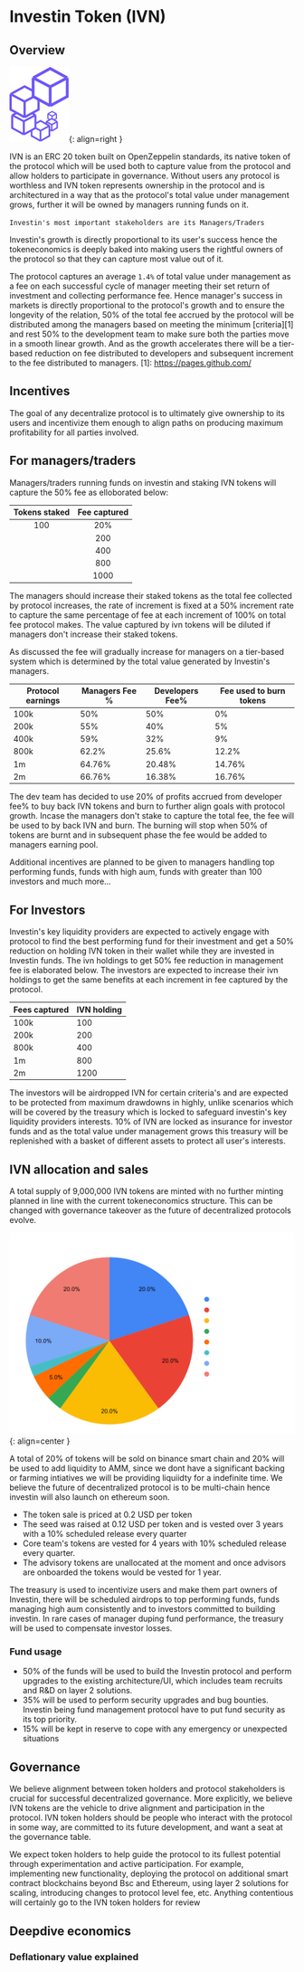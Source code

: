 # Investin Token (IVN)

## Overview

![Placeholder](assets/logo.png){: align=right }

IVN is an ERC 20 token built on OpenZeppelin standards, its native token of the protocol which will be used both to capture value from the protocol and allow holders to participate in governance. Without users any protocol is worthless and IVN token represents ownership in the protocol and is architectured in a way that as the protocol's total value under management grows, further it will be owned by managers running funds on it.

 `Investin's most important stakeholders are its Managers/Traders`


Investin's growth is directly proportional to its user's success hence the tokeneconomics is deeply baked into making users the rightful owners of the protocol so that they can capture most value out of it.

The protocol captures an average `1.4%` of total value under management as a fee on each successful cycle of manager meeting their set return of investment and collecting performance fee. Hence manager's success in markets is directly proportional to the protocol's growth and to ensure the longevity of the relation, 50% of the total fee accrued by the protocol will be distributed among the managers based on meeting the minimum [criteria][1] and rest 50% to the development team to make sure both the parties move in a smooth linear growth. 
And as the growth accelerates there will be a tier-based reduction on fee distributed to developers and subsequent increment to the fee distributed to managers.
[1]: https://pages.github.com/
## Incentives 

The goal of any decentralize protocol is to ultimately give ownership to its users and incentivize them enough to align paths on producing maximum profitability for all parties involved.

## For managers/traders

Managers/traders running funds on investin and staking IVN tokens will capture the 50% fee as elloborated below: 

| Tokens staked      | Fee captured                          |
| :---------: | :----------------------------------: |
| 100       | 20%   |
    | 200       | 40% |
    | 400    | 60% |
    | 800    | 80% |
    | 1000    | 100% |

The managers should increase their staked tokens as the total fee collected by protocol increases, the rate of increment is fixed at a 50% increment rate to capture the same percentage of fee at each increment of 100% on total fee protocol makes. The value captured by ivn tokens will be diluted if managers don't increase their staked tokens.

As discussed the fee will gradually increase for managers on a tier-based system which is determined by the total value generated by Investin's managers.

| Protocol earnings| Managers Fee %|Developers Fee%| Fee used to burn tokens |
| ----------- | -------------- | -------------- | -------------- |
| 100k       | 50%|           50%      |  0% |
|   200k       | 55%|             40%  | 5% |
| 400k    | 59% |         32%         | 9% |
| 800k    | 62.2% |         25.6%         | 12.2% |
| 1m    | 64.76% |        20.48%         |14.76% |
| 2m    | 66.76% |        16.38%         |16.76% |

The dev team has decided to use 20% of profits accrued from developer fee% to buy back IVN tokens and burn to further align goals with protocol growth.
Incase the managers don't stake to capture the total fee, the fee will be used to by back IVN and burn. 
The burning will stop when 50% of tokens are burnt and in subsequent phase the fee would be added to managers earning pool.

Additional incentives are planned to be given to managers handling top performing funds, funds with high aum, funds with greater than 100 investors and much more...

## For Investors

Investin's key liquidity providers are expected to actively engage with protocol to find the best performing fund for their investment and get a 50% reduction on holding IVN token in their wallet while they are invested in Investin funds.
The ivn holdings to get 50% fee reduction in management fee is elaborated below. The investors are expected to increase their ivn holdings to get the same benefits at each increment in fee captured by the protocol.

| Fees captured| IVN holding |
| ----------- | -------------- | 
| 100k       | 100|         
|   200k       | 200|      
| 800k    | 400 |         
| 1m    | 800 |        
| 2m    | 1200 |        

The investors will be airdropped IVN for certain criteria's and are expected to be protected from maximum drawdowns in highly, unlike scenarios which will be covered by the treasury which is locked to safeguard investin's key liquidity providers interests.
10% of IVN are locked as insurance for investor funds and as the total value under management grows this treasury will be replenished with a basket of different assets to protect all user's interests. 


## IVN allocation and sales 

A total supply of 9,000,000 IVN tokens are minted with no further minting planned in line with the current tokeneconomics structure. This can be changed with governance takeover as the future of decentralized protocols evolve.

![Placeholder](assets/ivnbsc.svg){: align=center }



A total of 20% of tokens will be sold on binance smart chain and 20% will be used to add liquidity to AMM, since we dont have a significant backing or farming intiatives we will be providing liquiidty for a indefinite time. We believe the future of decentralized protocol is to be multi-chain hence investin will also launch on ethereum soon.

* The token sale is priced at 0.2 USD per token
* The seed was raised at 0.12 USD per token and is vested over 3 years with a 10% scheduled release every quarter
* Core team's tokens are vested for 4 years with 10% scheduled release every quarter.
* The advisory tokens are unallocated at the moment and once advisors are onboarded the tokens would be vested for 1 year.

The treasury is used to incentivize users and make them part owners of Investin, there will be scheduled airdrops to top performing funds, funds managing high aum consistently and to investors committed to building investin. 
In rare cases of manager duping fund performance, the treasury will be used to compensate investor losses.


### Fund usage 

* 50% of the funds will be used to build the Investin protocol and perform upgrades to the existing architecture/UI, which includes team recruits and R&D on layer 2 solutions.
* 35% will be used to perform security upgrades and bug bounties. Investin being fund management protocol have to put fund security as its top priority.
* 15% will be kept in reserve to cope with any emergency or unexpected situations 

## Governance 

We believe alignment between token holders and protocol stakeholders is crucial for successful decentralized governance. More explicitly, we believe IVN tokens are the vehicle to drive alignment and participation in the protocol. IVN token holders should be people who interact with the protocol in some way, are committed to its future development, and want a seat at the governance table.

We expect token holders to help guide the protocol to its fullest potential through experimentation and active participation. For example, implementing new functionality, deploying the protocol on additional smart contract blockchains beyond Bsc and Ethereum, using layer 2 solutions for scaling, introducing changes to protocol level fee, etc. Anything contentious will certainly go to the IVN token holders for review


## Deepdive economics

### Deflationary value explained 